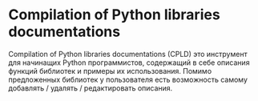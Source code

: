 # Compilation of Python libraries documentations

Compilation of Python libraries documentations (CPLD) это инструмент для начинащих Python программистов, содержащий в себе описания функций библиотек и примеры их использования. Помимо предложенных библиотек у пользователя есть возможность самому добавлять / удалять / редактировать описания.
